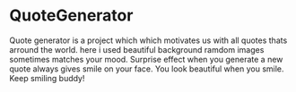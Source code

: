 # QuoteGenerator
Quote generator is a project which which motivates us with all quotes thats arround the world. here i used beautiful background ramdom images sometimes matches your mood. Surprise effect when you generate a new quote always gives smile on your face. You look beautiful when you smile.  Keep smiling buddy! 
